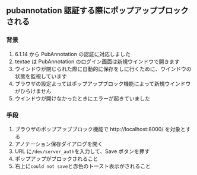 ## pubannotation 認証する際にポップアップブロックされる

### 背景

1.  6.1.14 から PubAnnotation の認証に対応しました
2.  textae は PubAnnotation のログイン画面は新規ウインドウで開きます
3.  ウインドウが閉じられた際に自動的に保存をしに行くために、ウインドウの状態を監視しています
4.  ブラウザの設定よってはポップアップブロック機能によって新規ウインドウがひらけません
5.  ウインドウが開けなかったときにエラーが起きていました

### 手段

1.  ブラウザのポップアップブロック機能で http://localhost:8000/ を対象とする
2.  アノテーション保存ダイアログを開く
3.  URL に`/dev/server_auth`を入力して、Save ボタンを押す
4.  ポップアップがブロックされること
5.  右上に`could not save`と赤色のトースト表示がされること
